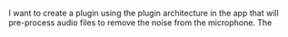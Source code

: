 I want to create a plugin using the plugin architecture in the app that will pre-process audio files to remove the noise from the microphone.  The 
